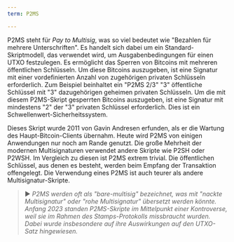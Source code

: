 ```yaml
---
term: P2MS

---
```

P2MS steht für *Pay to Multisig*, was so viel bedeutet wie "Bezahlen für mehrere Unterschriften". Es handelt sich dabei um ein Standard-Skriptmodell, das verwendet wird, um Ausgabenbedingungen für einen UTXO festzulegen. Es ermöglicht das Sperren von Bitcoins mit mehreren öffentlichen Schlüsseln. Um diese Bitcoins auszugeben, ist eine Signatur mit einer vordefinierten Anzahl von zugehörigen privaten Schlüsseln erforderlich. Zum Beispiel beinhaltet ein "P2MS 2/3" "3" öffentliche Schlüssel mit "3" dazugehörigen geheimen privaten Schlüsseln. Um die mit diesem P2MS-Skript gesperrten Bitcoins auszugeben, ist eine Signatur mit mindestens "2" der "3" privaten Schlüssel erforderlich. Dies ist ein Schwellenwert-Sicherheitssystem.

Dieses Skript wurde 2011 von Gavin Andresen erfunden, als er die Wartung des Haupt-Bitcoin-Clients übernahm. Heute wird P2MS von einigen Anwendungen nur noch am Rande genutzt. Die große Mehrheit der modernen Multisignaturen verwendet andere Skripte wie P2SH oder P2WSH. Im Vergleich zu diesen ist P2MS extrem trivial. Die öffentlichen Schlüssel, aus denen es besteht, werden beim Empfang der Transaktion offengelegt. Die Verwendung eines P2MS ist auch teurer als andere Multisignatur-Skripte.

> ► *P2MS werden oft als "bare-multisig" bezeichnet, was mit "nackte Multisignatur" oder "rohe Multisignatur" übersetzt werden könnte. Anfang 2023 standen P2MS-Skripte im Mittelpunkt einer Kontroverse, weil sie im Rahmen des Stamps-Protokolls missbraucht wurden. Dabei wurde insbesondere auf ihre Auswirkungen auf den UTXO-Satz hingewiesen.*